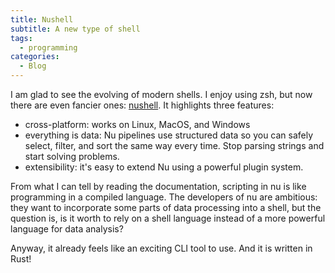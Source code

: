```yaml
---
title: Nushell
subtitle: A new type of shell
tags:
  - programming
categories:
  - Blog
---
```


I am glad to see the evolving of modern shells. I enjoy using zsh, but now there are even fancier ones: [nushell](https://www.nushell.sh/). It highlights three features:

* cross-platform: works on Linux, MacOS, and Windows
* everything is data: Nu pipelines use structured data so you can safely select, filter, and sort the same way every time. Stop parsing strings and start solving problems.
* extensibility: it's easy to extend Nu using a powerful plugin system.

From what I can tell by reading the documentation, scripting in nu is like programming in a compiled language. The developers of nu are ambitious: they want to incorporate some parts of data processing into a shell, but the question is, is it worth to rely on a shell language instead of a more powerful language for data analysis?

Anyway, it already feels like an exciting CLI tool to use. And it is written in Rust!
